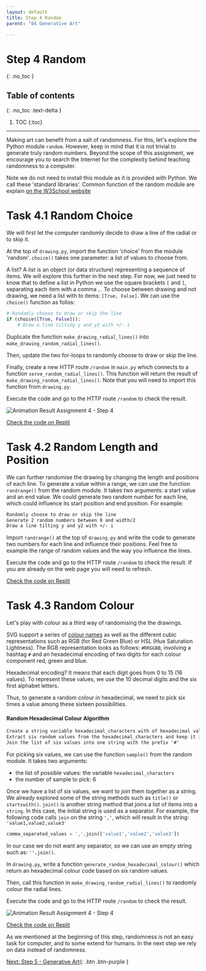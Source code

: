 ```yaml
---
layout: default
title: Step 4 Random
parent: "04 Generative Art"

---
```


# Step 4 Random
{: .no_toc }

## Table of contents
{: .no_toc .text-delta }

1. TOC
{:toc}

---

Making art can benefit from a salt of randomness. For this, let's explore the Python module `random`. However, keep in mind that it is not trivial to generate truly random numbers. Beyond the scope of this assignment, we encourage you to search the Internet for the complexity behind teaching randomness to a computer.

 Note we do not need to install this module as it is provided with Python. We call these 'standard libraries'. Common function of the random module are explain [on the W3School website](https://www.w3schools.com/python/module_random.asp)

# Task 4.1 Random Choice

We will first let the computer randomly decide to draw a line of the radial or to skip it.

At the top of `drawing.py`, import the function 'choice' from the module 'random'. `choice()` takes one parameter: a list of values to choose from.

A list? A list is an object (or data structure) representing a sequence of items. We will explore this further in the next step. For now, we just need to know that to define a list in Python we use the square brackets `[` and `]`, separating each item with a comma `,`. To choose between drawing and not drawing, we need a list with to items: `[True, False]`. We can use the `choice()` function as follos:

```python
# Randomly choose to draw or skip the line
if (choice([True, False])):
    # Draw a line tilting y and y2 with +/- i
```

Duplicate the function `make_drawing_radial_lines()` into `make_drawing_random_radial_lines()`.

Then, update the two for-loops to randomly choose to draw or skip the line.

Finally, create a new HTTP route `/random` in `main.py` which connects to a function `serve_random_radial_lines()`. This function will return the result of `make_drawing_random_radial_lines()`. Note that you will need to import this function from `drawing.py`.

Execute the code and go to the HTTP route `/random` to check the result.

![Animation Result Assignment 4 - Step 4]({{site.baseurl}}/assets/images/task-4-4-1.gif)

[Check the code on Replit](https://repl.it/@IO1075/04-generative-art-step4-1)

# Task 4.2 Random Length and Position

We can further randomise the drawing by changing the length and positions of each line. To generate a value within a range, we can use the function `randrange()` from the random module. It takes two arguments: a start value and an end value. We could generate two random number for each line, which could influence its start position and end position. For example:

```markdown
Randomly choose to draw or skip the line
Generate 2 random numbers between 0 and width/2
Draw a line tilting y and y2 with +/- i
```

Import `randrange()` at the top of `drawing.py` and write the code to generate two numbers for each line and influence their positions. Feel free to example the range of random values and the way you influence the lines.

Execute the code and go to the HTTP route `/random` to check the result. If you are already on the web page you will need to refresh.

[Check the code on Replit](https://repl.it/@IO1075/04-generative-art-step4-2)

# Task 4.3 Random Colour

Let's play with colour as a third way of randomising the the drawings.

SVG support a series of [colour names](https://www.w3.org/TR/css-color-3/#valuea-def-color) as well as the different cubic representations such as RGB (for Red Green Blue) or HSL (Hue Saturation Lightness). The RGB representation looks as follows: `#RRGGBB`, involving a hashtag `#` and an hexadecimal encoding of two digits for each colour component red, green and blue.

Hexadecimal encoding? It means that each digit goes from 0 to 15 (16 values). To represent these values, we use the 10 decimal digits and the six first alphabet letters.

Thus, to generate a random colour in hexadecimal, we need to pick six times a value among these sixteen possibilities.

#### Random Hexadecimal Colour Algorithm

```markdown
Create a string variable hexadecimal_characters with of hexadecimal values '0123456789ABCDEF'
Extract six random values from the hexadecimal_characters and keep it in the variable random_value_list
Join the list of six values into one string with the prefix '#'
```

For picking six values, we can use the function `sample()` from the random module. It takes two arguments:
* the list of possible values: the variable `hexadecimal_characters`
* the number of sample to pick: 6

Once we have a list of six values, we want to _join_ them together as a string. We already explored some of the string methods  such as `title()` or `startswith()`. `join()` is another string method that joins a list of items into a `string`. In this case, the initial string is used as a separator. For example, the following code calls `join` on the string `','`, which will result in the string: `'value1,value2,value3'`

```Python
comma_separated_values = ','.join(['value1','value2','value3'])
```

In our case we do not want any separator, so we can use an empty string such as: `''.join()`.

In `drawing.py`, write a function `generate_random_hexadecimal_colour()` which return an hexadecimal colour code based on six random values.

Then, call this function in `make_drawing_random_radial_lines()` to randomly colour the radial lines.

Execute the code and go to the HTTP route `/random` to check the result.

![Animation Result Assignment 4 - Step 4]({{site.baseurl}}/assets/images/task-4-4-random-colour.gif)

[Check the code on Replit](https://repl.it/@IO1075/04-generative-art-step4-3)

As we mentioned at the beginning of this step, randomness is not an easy task for computer, and to some extend for humans. In the next step we rely on data instead of randomness.

[Next: Step 5 - Generative Art]({{site.baseurl}}/assignments/04-generative-art/step4){: .btn .btn-purple }
